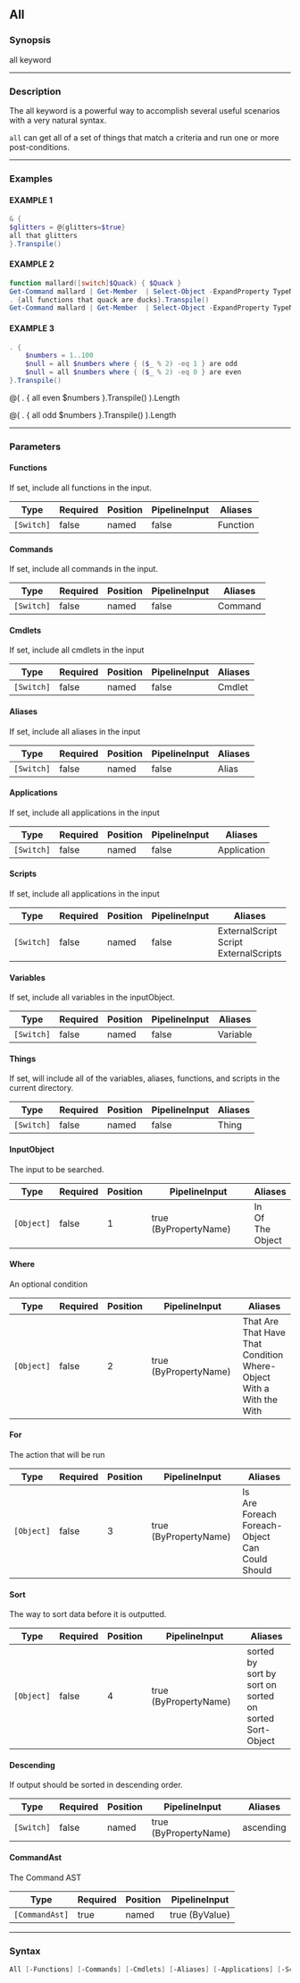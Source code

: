 All
---




### Synopsis
all keyword



---


### Description

The all keyword is a powerful way to accomplish several useful scenarios with a very natural syntax.

`all` can get all of a set of things that match a criteria and run one or more post-conditions.



---


### Examples
#### EXAMPLE 1
```PowerShell
& {
$glitters = @{glitters=$true}
all that glitters
}.Transpile()
```

#### EXAMPLE 2
```PowerShell
function mallard([switch]$Quack) { $Quack }
Get-Command mallard | Get-Member  | Select-Object -ExpandProperty TypeName -Unique
. {all functions that quack are ducks}.Transpile()
Get-Command mallard | Get-Member  | Select-Object -ExpandProperty TypeName -Unique
```

#### EXAMPLE 3
```PowerShell
. {
    $numbers = 1..100
    $null = all $numbers where { ($_ % 2) -eq 1 } are odd
    $null = all $numbers where { ($_ % 2) -eq 0 } are even
}.Transpile()
```
@(
    . { all even $numbers }.Transpile()
).Length

@(
    . { all odd $numbers }.Transpile()
).Length


---


### Parameters
#### **Functions**

If set, include all functions in the input.






|Type      |Required|Position|PipelineInput|Aliases |
|----------|--------|--------|-------------|--------|
|`[Switch]`|false   |named   |false        |Function|



#### **Commands**

If set, include all commands in the input.






|Type      |Required|Position|PipelineInput|Aliases|
|----------|--------|--------|-------------|-------|
|`[Switch]`|false   |named   |false        |Command|



#### **Cmdlets**

If set, include all cmdlets in the input






|Type      |Required|Position|PipelineInput|Aliases|
|----------|--------|--------|-------------|-------|
|`[Switch]`|false   |named   |false        |Cmdlet |



#### **Aliases**

If set, include all aliases in the input






|Type      |Required|Position|PipelineInput|Aliases|
|----------|--------|--------|-------------|-------|
|`[Switch]`|false   |named   |false        |Alias  |



#### **Applications**

If set, include all applications in the input






|Type      |Required|Position|PipelineInput|Aliases    |
|----------|--------|--------|-------------|-----------|
|`[Switch]`|false   |named   |false        |Application|



#### **Scripts**

If set, include all applications in the input






|Type      |Required|Position|PipelineInput|Aliases                                      |
|----------|--------|--------|-------------|---------------------------------------------|
|`[Switch]`|false   |named   |false        |ExternalScript<br/>Script<br/>ExternalScripts|



#### **Variables**

If set, include all variables in the inputObject.






|Type      |Required|Position|PipelineInput|Aliases |
|----------|--------|--------|-------------|--------|
|`[Switch]`|false   |named   |false        |Variable|



#### **Things**

If set, will include all of the variables, aliases, functions, and scripts in the current directory.






|Type      |Required|Position|PipelineInput|Aliases|
|----------|--------|--------|-------------|-------|
|`[Switch]`|false   |named   |false        |Thing  |



#### **InputObject**

The input to be searched.






|Type      |Required|Position|PipelineInput        |Aliases                     |
|----------|--------|--------|---------------------|----------------------------|
|`[Object]`|false   |1       |true (ByPropertyName)|In<br/>Of<br/>The<br/>Object|



#### **Where**

An optional condition






|Type      |Required|Position|PipelineInput        |Aliases                                                                                        |
|----------|--------|--------|---------------------|-----------------------------------------------------------------------------------------------|
|`[Object]`|false   |2       |true (ByPropertyName)|That Are<br/>That Have<br/>That<br/>Condition<br/>Where-Object<br/>With a<br/>With the<br/>With|



#### **For**

The action that will be run






|Type      |Required|Position|PipelineInput        |Aliases                                                               |
|----------|--------|--------|---------------------|----------------------------------------------------------------------|
|`[Object]`|false   |3       |true (ByPropertyName)|Is<br/>Are<br/>Foreach<br/>Foreach-Object<br/>Can<br/>Could<br/>Should|



#### **Sort**

The way to sort data before it is outputted.






|Type      |Required|Position|PipelineInput        |Aliases                                                                   |
|----------|--------|--------|---------------------|--------------------------------------------------------------------------|
|`[Object]`|false   |4       |true (ByPropertyName)|sorted by<br/>sort by<br/>sort on<br/>sorted on<br/>sorted<br/>Sort-Object|



#### **Descending**

If output should be sorted in descending order.






|Type      |Required|Position|PipelineInput        |Aliases  |
|----------|--------|--------|---------------------|---------|
|`[Switch]`|false   |named   |true (ByPropertyName)|ascending|



#### **CommandAst**

The Command AST






|Type          |Required|Position|PipelineInput |
|--------------|--------|--------|--------------|
|`[CommandAst]`|true    |named   |true (ByValue)|





---


### Syntax
```PowerShell
All [-Functions] [-Commands] [-Cmdlets] [-Aliases] [-Applications] [-Scripts] [-Variables] [-Things] [[-InputObject] <Object>] [[-Where] <Object>] [[-For] <Object>] [[-Sort] <Object>] [-Descending] -CommandAst <CommandAst> [<CommonParameters>]
```
